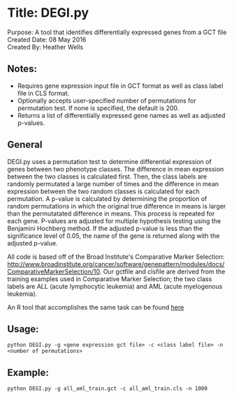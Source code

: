 # Title: DEGI.py  
Purpose: A tool that identifies differentially expressed genes from a GCT file  
Created Date: 08 May 2016  
Created By: Heather Wells  

## Notes:  
 * Requires gene expression input file in GCT format as well as class label file in CLS format.  
 * Optionally accepts user-specified number of permutations for permutation test. If none is specified, the default is 200.  
 * Returns a list of differentially expressed gene names as well as adjusted p-values. 

## General  
DEGI.py uses a permutation test to determine differential expression of genes between two phenotype classes. The difference in mean expression between the two classes is calculated first. Then, the class labels are randomly permutated a large number of times and the difference in mean expression between the two random classes is calculated for each permutation. A p-value is calculated by determining the proportion of random permutations in which the original true difference in means is larger than the permutatated difference in means. This process is repeated for each gene. P-values are adjusted for multiple hypothesis testing using the Benjamini Hochberg method. If the adjusted p-value is less than the significance level of 0.05, the name of the gene is returned along with the adjusted p-value.

All code is based off of the Broad Institute's Comparative Marker Selection:
http://www.broadinstitute.org/cancer/software/genepattern/modules/docs/ComparativeMarkerSelection/10. Our gctfile and clsfile are derived from the training examples used in Comparative Marker Selection; the two class labels are ALL (acute lymphocytic leukemia) and AML (acute myelogenous leukemia).  

An R tool that accomplishes the same task can be found [here](https://github.com/calvinrhodes/mbb752_2.5_R)

## Usage:  
```
python DEGI.py -g <gene expression gct file> -c <class label file> -n <number of permutations>
```
## Example:  
```
python DEGI.py -g all_aml_train.gct -c all_aml_train.cls -n 1000
```



